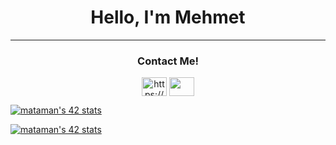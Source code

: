 <center><h1 align="center">Hello, I'm Mehmet</h1></center>

<hr>
<h3 align="center">Contact Me!</h3>
<p align="center">
<a href="https://www.linkedin.com/in/mehmetataman59/" target="blank"><img align="center" src="https://raw.githubusercontent.com/rahuldkjain/github-profile-readme-generator/master/src/images/icons/Social/linked-in-alt.svg" alt="https://www.linkedin.com/in/mehmetataman59/" height="30" width="40" /></a>
<a href="mailto:atamannmehmet@gmail.com" target="blank"><img align="center" src="https://upload.wikimedia.org/wikipedia/commons/7/7e/Gmail_icon_%282020%29.svg" height="30" width="40" /></a>
</p>

<a align="center" href="https://github.com/JaeSeoKim/badge42"><img src="https://badge42.vercel.app/api/v2/cli3qia4m010708l1dot2h401/stats?cursusId=9&coalitionId=198" alt="mataman's 42 stats" /></a>

<a align="center" href="https://github.com/JaeSeoKim/badge42"><img src="https://badge42.vercel.app/api/v2/cli3qia4m010708l1dot2h401/stats?cursusId=21&coalitionId=229" alt="mataman's 42 stats" /></a>

